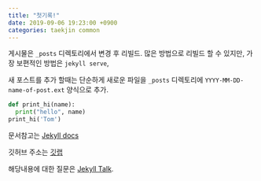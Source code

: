 ```yaml
---
title: "첫기록!"
date: 2019-09-06 19:23:00 +0900
categories: taekjin common
---
```

게시물은 `_posts` 디렉토리에서 변경 후 리빌드. 많은 방법으로 리빌드 할 수 있지만, 가장 보편적인 방법은 `jekyll serve`, 

새 포스트를 추가 할때는 단순하게 새로운 파일을 `_posts` 디렉토리에 `YYYY-MM-DD-name-of-post.ext` 양식으로 추가. 

```python
def print_hi(name):
  print("hello", name)
print_hi('Tom')
```

문서참고는 [Jekyll docs][jekyll-docs]

깃허브 주소는 [깃랩][taekjin-github]

해당내용에 대한 질문은 [Jekyll Talk][jekyll-talk].

[jekyll-docs]: https://jekyllrb.com/docs/home
[taekjin-github]:   https://github.com/taekjin
[jekyll-talk]: https://talk.jekyllrb.com/
